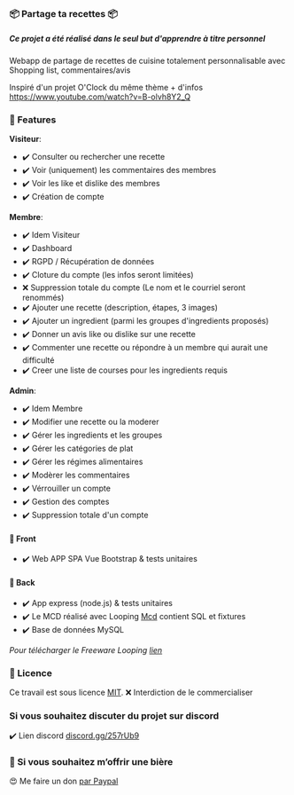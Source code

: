 ### 📦 Partage ta recettes 📦

##### *Ce projet a été réalisé dans le seul but d'apprendre à titre personnel*
Webapp de partage de recettes de cuisine totalement personnalisable avec Shopping list, commentaires/avis

Inspiré d'un projet O'Clock du même thème + d'infos https://www.youtube.com/watch?v=B-olvh8Y2_Q

### 📝 Features
**Visiteur**:
- ✔️ Consulter ou rechercher une recette
- ✔️ Voir (uniquement) les commentaires des membres
- ✔️ Voir les like et dislike des membres
- ✔️ Création de compte

**Membre**:
- ✔️ Idem Visiteur
- ✔️ Dashboard
- ✔️ RGPD / Récupération de données
- ✔️ Cloture du compte (les infos seront limitées)
- ❌ Suppression totale du compte (Le nom et le courriel seront renommés)
- ✔️ Ajouter une recette (description, étapes, 3 images)
- ✔️ Ajouter un ingredient (parmi les groupes d'ingredients proposés)
- ✔️ Donner un avis like ou dislike sur une recette
- ✔️ Commenter une recette ou répondre à un membre qui aurait une difficulté
- ✔️ Creer une liste de courses pour les ingredients requis

**Admin**:
- ✔️ Idem Membre
- ✔️ Modifier une recette ou la moderer
- ✔️ Gérer les ingredients et les groupes
- ✔️ Gérer les catégories de plat
- ✔️ Gérer les régimes alimentaires
- ✔️ Modèrer les commentaires
- ✔️ Vérrouiller un compte
- ✔️ Gestion des comptes
- ✔️ Suppression totale d'un compte

#### 📝 Front
- ✔️ Web APP SPA Vue Bootstrap & tests unitaires
#### 📝 Back
- ✔️ App express (node.js) & tests unitaires 
- ✔️ Le MCD réalisé avec Looping [Mcd](/mcd_looping.loo) contient SQL et fixtures
- ✔️ Base de données MySQL

*Pour télécharger le Freeware Looping [lien](https://www.looping-mcd.fr)*

### 🔖 Licence
Ce travail est sous licence [MIT](/LICENSE).
❌ Interdiction de le commercialiser

### Si vous souhaitez discuter du projet sur discord
✔️ Lien discord [discord.gg/257rUb9](https://discord.gg/257rUb9)

### 🍺 Si vous souhaitez m’offrir une bière
😍 Me faire un don [par Paypal](https://www.paypal.com/paypalme/Julien06100?locale.x=fr_FR)
